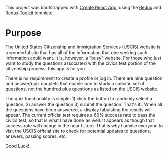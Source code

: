 This project was bootstrapped with [Create React App](https://github.com/facebook/create-react-app), using the [Redux](https://redux.js.org/) and [Redux Toolkit](https://redux-toolkit.js.org/) template.

# Purpose

The United States Citizenship and Immigration Services (USCIS) website is a wonderful site that has all of the information that one seeking such information could want.  It is, however, a "busy" website.  For those who just want to study the questions associated with the civics test portion of the citizenship process, this app is for you.

There is no requirement to create a profile or log in.  There are nine question and answer/quiz couplets that enable one to study a specific set of questions, not the hundred plus questions as listed on the USCIS website.

The quiz functionality is simple: 1) click the button to randomly select a question, 2) answer the question 3) submit the question.  That's it!.  When all the questions have been answered, a display tabulating the results will appear.  The current official test requires a 60% success rate to pass the civics test, so that is what I have done as well.  It appears as though that success rate will change in the near future.  That is why I advise everyone to visit the USCIS official site to check for potential updates to questions, answers, passing scores, etc.

Good Luck!
